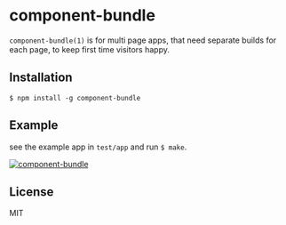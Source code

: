 # component-bundle

`component-bundle(1)` is for multi page apps, that need separate
builds for each page, to keep first time visitors happy.

## Installation

    $ npm install -g component-bundle

## Example

see the example app in `test/app` and run `$ make`.

[![component-bundle](https://i.cloudup.com/uATkmW3rU20/kkmBMi.png)](https://cloudup.com/cG9Jkuvwg2x)

## License

  MIT
